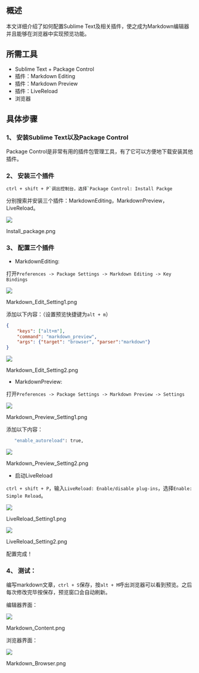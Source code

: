 ## 概述

本文详细介绍了如何配置Sublime Text及相关插件，使之成为Markdown编辑器并且能够在浏览器中实现预览功能。

## 所需工具

- Sublime Text + Package Control
- 插件：Markdown Editing
- 插件：Markdown Preview
- 插件：LiveReload
- 浏览器

## 具体步骤

### 1、 安装Sublime Text以及Package Control

Package Control是非常有用的插件包管理工具，有了它可以方便地下载安装其他插件。

### 2、 安装三个插件

```bash
ctrl + shift + P`调出控制台，选择`Package Control: Install Packge
```

分别搜索并安装三个插件：MarkdownEditing，MarkdownPreview，LiveReload。

![](https://upload-images.jianshu.io/upload_images/30084812-aba9abf6f0d552ad.png?imageMogr2/auto-orient/strip|imageView2/2/w/789/format/webp)

Install_package.png

### 3、 配置三个插件

- MarkdownEditing:

打开`Preferences -> Package Settings -> Markdown Editing -> Key Bindings`

![](https://upload-images.jianshu.io/upload_images/30084812-1424492e56274f8e.png?imageMogr2/auto-orient/strip|imageView2/2/w/557/format/webp)

Markdown_Edit_Setting1.png

添加以下内容：（设置预览快捷键为`alt + m`）

```json
{   
    "keys": ["alt+m"], 
    "command": "markdown_preview", 
    "args": {"target": "browser", "parser":"markdown"} 
}
```

![](https://upload-images.jianshu.io/upload_images/30084812-a52e2df51b8fedd1.png?imageMogr2/auto-orient/strip|imageView2/2/w/1200/format/webp)

Markdown_Edit_Setting2.png

- MarkdownPreview:

打开`Preferences -> Package Settings -> Markdown Preview -> Settings`

![](https://upload-images.jianshu.io/upload_images/30084812-00cf4b28df578272.png?imageMogr2/auto-orient/strip|imageView2/2/w/568/format/webp)

Markdown_Preview_Setting1.png

添加以下内容：

```bash
   "enable_autoreload": true,
```

![](https://upload-images.jianshu.io/upload_images/30084812-0bc21811f8408241.png?imageMogr2/auto-orient/strip|imageView2/2/w/1052/format/webp)

Markdown_Preview_Setting2.png

- 启动LiveReload

`ctrl + shift + P`，输入`LiveReload: Enable/disable plug-ins`，选择`Enable: Simple Reload`。  

![](https://upload-images.jianshu.io/upload_images/30084812-dcda40eba488d7cf.png?imageMogr2/auto-orient/strip|imageView2/2/w/777/format/webp)

LiveReload_Setting1.png

  

![](https://upload-images.jianshu.io/upload_images/30084812-ead1746ba485b9dd.png?imageMogr2/auto-orient/strip|imageView2/2/w/606/format/webp)

LiveReload_Setting2.png

配置完成！

### 4、 测试：

编写markdown文章，`ctrl + S`保存，按`alt + M`呼出浏览器可以看到预览。之后每次修改完毕按保存，预览窗口会自动刷新。

编辑器界面：

![](https://upload-images.jianshu.io/upload_images/30084812-8dbd8d27abb2fae4.png?imageMogr2/auto-orient/strip|imageView2/2/w/918/format/webp)

Markdown_Content.png

  

浏览器界面：

  

![](https://upload-images.jianshu.io/upload_images/30084812-3bd93ea4d9e04f73.png?imageMogr2/auto-orient/strip|imageView2/2/w/716/format/webp)

Markdown_Browser.png